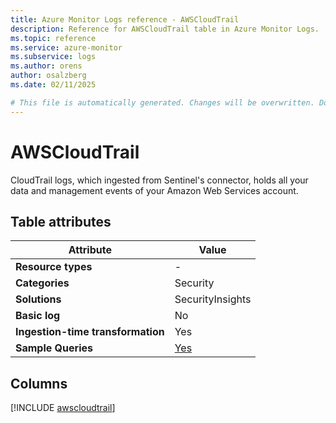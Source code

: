 ```yaml
---
title: Azure Monitor Logs reference - AWSCloudTrail
description: Reference for AWSCloudTrail table in Azure Monitor Logs.
ms.topic: reference
ms.service: azure-monitor
ms.subservice: logs
ms.author: orens
author: osalzberg
ms.date: 02/11/2025

# This file is automatically generated. Changes will be overwritten. Do not change this file directly.
---
```


# AWSCloudTrail

CloudTrail logs, which ingested from Sentinel's connector, holds all your data and management events of your Amazon Web Services account.


## Table attributes

|Attribute|Value|
|---|---|
|**Resource types**|-|
|**Categories**|Security|
|**Solutions**| SecurityInsights|
|**Basic log**|No|
|**Ingestion-time transformation**|Yes|
|**Sample Queries**|[Yes](/azure/azure-monitor/reference/queries/awscloudtrail)|



## Columns
  
[!INCLUDE [awscloudtrail](~/reusable-content/ce-skilling/azure/includes/azure-monitor/reference/tables/awscloudtrail-include.md)]
